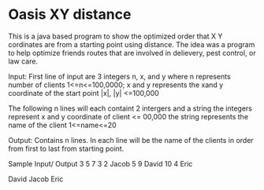 # Oasis XY distance
This is a java based program to show the optimized order that X Y cordinates are from a starting point using distance.
The idea was a program to help optimize friends routes that are involved in delievery, pest control, or law care.

Input:
First line of input are 3 integers n, x, and y where 
n represents number of clients 1<=n<=100,0000; 
x and y represents the xand y coordinate of the start point |x|, |y| <=100,000

The following n lines will each containt 2 intergers and a string
the integers represent x and y coordinate of client <= 00,000
the string represents the name of the client 1<=name<=20

Output:
Contains n lines. In each line will be the name of the clients in order from first to last from starting point.

Sample Input/ Output
3 5 7
3 2 Jacob
5 9 David
10 4 Eric

David
Jacob
Eric
